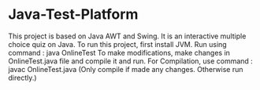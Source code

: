 # Java-Test-Platform
This project is based on Java AWT and Swing. It is an interactive multiple choice quiz on Java.
To run this project, first install JVM.
Run using command : java OnlineTest
To make modifications, make changes in OnlineTest.java file and compile it and run.
For Compilation, use command : javac OnlineTest.java   (Only compile if made any changes. Otherwise run directly.) 
